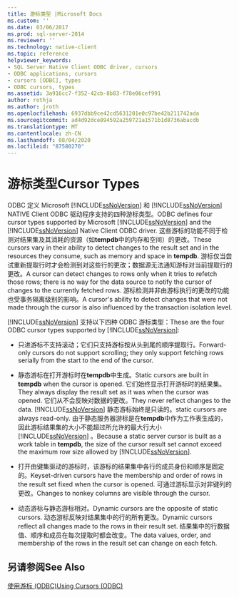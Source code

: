 ```yaml
---
title: 游标类型 |Microsoft Docs
ms.custom: ''
ms.date: 03/06/2017
ms.prod: sql-server-2014
ms.reviewer: ''
ms.technology: native-client
ms.topic: reference
helpviewer_keywords:
- SQL Server Native Client ODBC driver, cursors
- ODBC applications, cursors
- cursors [ODBC], types
- ODBC cursors, types
ms.assetid: 3a916cc7-f352-42cb-8b83-f78e06cef991
author: rothja
ms.author: jroth
ms.openlocfilehash: 6937dbb9ce42cd5631201e0c97be42b211742ada
ms.sourcegitcommit: ad4d92dce894592a259721a1571b1d8736abacdb
ms.translationtype: MT
ms.contentlocale: zh-CN
ms.lasthandoff: 08/04/2020
ms.locfileid: "87580270"
---
```

# <a name="cursor-types"></a><span data-ttu-id="91680-102">游标类型</span><span class="sxs-lookup"><span data-stu-id="91680-102">Cursor Types</span></span>
  <span data-ttu-id="91680-103">ODBC 定义 Microsoft [!INCLUDE[ssNoVersion](../../includes/ssnoversion-md.md)] 和 [!INCLUDE[ssNoVersion](../../includes/ssnoversion-md.md)] NATIVE Client ODBC 驱动程序支持的四种游标类型。</span><span class="sxs-lookup"><span data-stu-id="91680-103">ODBC defines four cursor types supported by Microsoft [!INCLUDE[ssNoVersion](../../includes/ssnoversion-md.md)] and the [!INCLUDE[ssNoVersion](../../includes/ssnoversion-md.md)] Native Client ODBC driver.</span></span> <span data-ttu-id="91680-104">这些游标的功能不同于检测对结果集及其消耗的资源（如**tempdb**中的内存和空间）的更改。</span><span class="sxs-lookup"><span data-stu-id="91680-104">These cursors vary in their ability to detect changes to the result set and in the resources they consume, such as memory and space in **tempdb**.</span></span> <span data-ttu-id="91680-105">游标仅当尝试重新提取行时才会检测到对这些行的更改；数据源无法通知游标对当前提取行的更改。</span><span class="sxs-lookup"><span data-stu-id="91680-105">A cursor can detect changes to rows only when it tries to refetch those rows; there is no way for the data source to notify the cursor of changes to the currently fetched rows.</span></span> <span data-ttu-id="91680-106">游标检测并非由游标执行的更改的功能也受事务隔离级别的影响。</span><span class="sxs-lookup"><span data-stu-id="91680-106">A cursor's ability to detect changes that were not made through the cursor is also influenced by the transaction isolation level.</span></span>  
  
 <span data-ttu-id="91680-107">[!INCLUDE[ssNoVersion](../../includes/ssnoversion-md.md)] 支持以下四种 ODBC 游标类型：</span><span class="sxs-lookup"><span data-stu-id="91680-107">These are the four ODBC cursor types supported by [!INCLUDE[ssNoVersion](../../includes/ssnoversion-md.md)]:</span></span>  
  
-   <span data-ttu-id="91680-108">只进游标不支持滚动；它们只支持游标按从头到尾的顺序提取行。</span><span class="sxs-lookup"><span data-stu-id="91680-108">Forward-only cursors do not support scrolling; they only support fetching rows serially from the start to the end of the cursor.</span></span>  
  
-   <span data-ttu-id="91680-109">静态游标在打开游标时在**tempdb**中生成。</span><span class="sxs-lookup"><span data-stu-id="91680-109">Static cursors are built in **tempdb** when the cursor is opened.</span></span> <span data-ttu-id="91680-110">它们始终显示打开游标时的结果集。</span><span class="sxs-lookup"><span data-stu-id="91680-110">They always display the result set as it was when the cursor was opened.</span></span> <span data-ttu-id="91680-111">它们从不会反映对数据的更改。</span><span class="sxs-lookup"><span data-stu-id="91680-111">They never reflect changes to the data.</span></span> [!INCLUDE[ssNoVersion](../../includes/ssnoversion-md.md)] <span data-ttu-id="91680-112">静态游标始终是只读的。</span><span class="sxs-lookup"><span data-stu-id="91680-112">static cursors are always read-only.</span></span> <span data-ttu-id="91680-113">由于静态服务器游标是在**tempdb**中作为工作表生成的，因此游标结果集的大小不能超过所允许的最大行大小 [!INCLUDE[ssNoVersion](../../includes/ssnoversion-md.md)] 。</span><span class="sxs-lookup"><span data-stu-id="91680-113">Because a static server cursor is built as a work table in **tempdb**, the size of the cursor result set cannot exceed the maximum row size allowed by [!INCLUDE[ssNoVersion](../../includes/ssnoversion-md.md)].</span></span>  
  
-   <span data-ttu-id="91680-114">打开由键集驱动的游标时，该游标的结果集中各行的成员身份和顺序是固定的。</span><span class="sxs-lookup"><span data-stu-id="91680-114">Keyset-driven cursors have the membership and order of rows in the result set fixed when the cursor is opened.</span></span> <span data-ttu-id="91680-115">可通过游标显示对非键列的更改。</span><span class="sxs-lookup"><span data-stu-id="91680-115">Changes to nonkey columns are visible through the cursor.</span></span>  
  
-   <span data-ttu-id="91680-116">动态游标与静态游标相对。</span><span class="sxs-lookup"><span data-stu-id="91680-116">Dynamic cursors are the opposite of static cursors.</span></span> <span data-ttu-id="91680-117">动态游标反映对结果集中的行的所有更改。</span><span class="sxs-lookup"><span data-stu-id="91680-117">Dynamic cursors reflect all changes made to the rows in their result set.</span></span> <span data-ttu-id="91680-118">结果集中的行数据值、顺序和成员在每次提取时都会改变。</span><span class="sxs-lookup"><span data-stu-id="91680-118">The data values, order, and membership of the rows in the result set can change on each fetch.</span></span>  
  
## <a name="see-also"></a><span data-ttu-id="91680-119">另请参阅</span><span class="sxs-lookup"><span data-stu-id="91680-119">See Also</span></span>  
 [<span data-ttu-id="91680-120">使用游标 &#40;ODBC&#41;</span><span class="sxs-lookup"><span data-stu-id="91680-120">Using Cursors &#40;ODBC&#41;</span></span>](using-cursors-odbc.md)  
  
  
